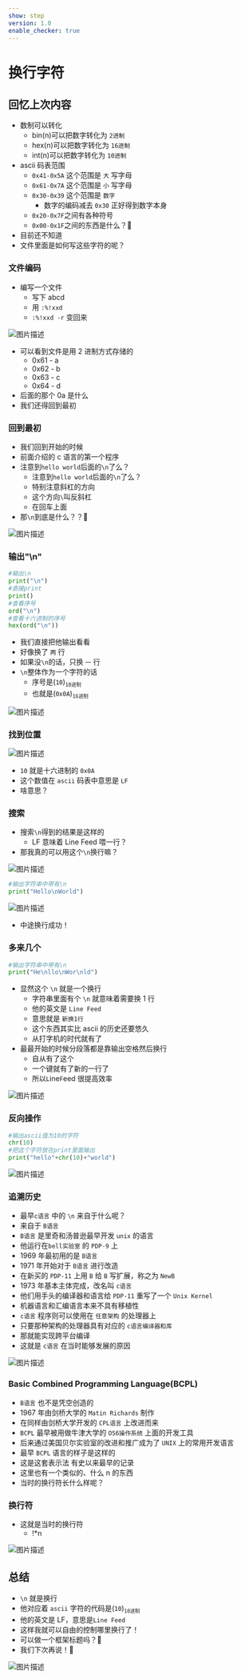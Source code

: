 ```yaml
---
show: step
version: 1.0
enable_checker: true
---
```


# 换行字符

## 回忆上次内容

- 数制可以转化
  - bin(n)可以把数字转化为 `2进制`
  - hex(n)可以把数字转化为 `16进制`
  - int(n)可以把数字转化为 `10进制`
- ascii 码表范围
  - `0x41-0x5A` 这个范围是 `大` 写字母
  - `0x61-0x7A` 这个范围是 `小` 写字母
  - `0x30-0x39` 这个范围是 `数字`
    - 数字的编码减去 `0x30` 正好得到数字本身
  - `0x20-0x7F`之间有各种符号
  - `0x00-0x1F`之间的东西是什么？🤔
- 目前还不知道
- 文件里面是如何写这些字符的呢？

### 文件编码

- 编写一个文件
  - 写下 abcd
  - 用 `:%!xxd`
  - `:%!xxd -r` 变回来

![图片描述](https://doc.shiyanlou.com/courses/uid1190679-20210226-1614311353856)

- 可以看到文件是用 2 进制方式存储的
  - 0x61 - a
  - 0x62 - b
  - 0x63 - c
  - 0x64 - d
- 后面的那个 0a 是什么
- 我们还得回到最初

### 回到最初

- 我们回到开始的时候
- 前面介绍的 c 语言的第一个程序
- 注意到`hello world`后面的`\n`了么？
  - 注意到`hello world`后面的`\n`了么？
  - 特别注意斜杠的方向
  - 这个方向`\`叫反斜杠
  - 在回车上面
- 那`\n`到底是什么？？🤔

![图片描述](https://doc.shiyanlou.com/courses/uid1190679-20210220-1613818969577)

### 输出"\n"

```python
#输出\n
print("\n")
#直接print
print()
#查看序号
ord("\n")
#查看十六进制的序号
hex(ord("\n"))
```

- 我们直接把他输出看看
- 好像换了 `两` 行
- 如果没`\n`的话，只换 `一` 行
- `\n`整体作为一个字符的话
  - 序号是(`10`)<sub>`10进制`</sub>
  - 也就是(`0x0A`)<sub>`16进制`</sub>

![图片描述](https://doc.shiyanlou.com/courses/uid1190679-20210220-1613824317179)

### 找到位置

![图片描述](https://doc.shiyanlou.com/courses/uid1190679-20210220-1613819540402)

- `10` 就是十六进制的 `0x0A`
- 这个数值在 `ascii` 码表中意思是 `LF`
- 啥意思？

### 搜索

- 搜索`\n`得到的结果是这样的
  - LF 意味着 Line Feed 喂一行？
- 那我真的可以用这个`\n`换行嘛？

![图片描述](https://doc.shiyanlou.com/courses/uid1190679-20210220-1613823649922)

```python
#输出字符串中带有\n
print("Hello\nWorld")
```

![图片描述](https://doc.shiyanlou.com/courses/uid1190679-20210220-1613824459904)

- 中途换行成功！

### 多来几个

```python
#输出字符串中带有\n
print("He\nllo\nWor\nld")
```

- 显然这个 `\n` 就是一个换行
  - 字符串里面有个 `\n` 就意味着需要换 1 行
  - 他的英文是 `Line Feed`
  - 意思就是 `新换1行`
  - 这个东西其实比 ascii 的历史还要悠久
  - 从打字机的时代就有了
- 最最开始的时候分段落都是靠输出空格然后换行
  - 自从有了这个
  - 一个键就有了新的一行了
  - 所以`L`ine`F`eed 很提高效率

![图片描述](https://doc.shiyanlou.com/courses/uid1190679-20210220-1613824638913)

### 反向操作

```python
#输出ascii值为10的字符
chr(10)
#把这个字符放在print里面输出
print("hello"+chr(10)+"world")
```

![图片描述](https://doc.shiyanlou.com/courses/uid1190679-20210224-1614156741594)

### 追溯历史

- 最早`c语言` 中的 `\n` 来自于什么呢？
- 来自于 `B语言`
- `B语言` 是里奇和汤普逊最早开发 `unix` 的语言
- 他运行在`bell实验室` 的 `PDP-9` 上
- 1969 年最初用的是 `B语言`
- 1971 年开始对于 `B语言` 进行改造
- 在新买的 `PDP-11` 上用 `B` 给 `B` 写扩展，称之为 `NewB`
- 1973 年基本主体完成，改名叫 `c语言`
- 他们用手头的编译器和语言给 `PDP-11` 重写了一个 `Unix Kernel`
- 机器语言和汇编语言本来不具有移植性
- `c语言` 程序则可以使用在 `任意架构` 的处理器上
- 只要那种架构的处理器具有对应的 `c语言编译器和库`
- 那就能实现跨平台编译
- 这就是 `c语言` 在当时能够发展的原因

![图片描述](https://doc.shiyanlou.com/courses/uid1190679-20210225-1614253994886)

### Basic Combined Programming Language(BCPL)

- `B语言` 也不是凭空创造的
- 1967 年由剑桥大学的 `Matin Richards` 制作
- 在同样由剑桥大学开发的 `CPL语言` 上改进而来
- `BCPL` 最早被用做牛津大学的 `OS6操作系统` 上面的开发工具
- 后来通过美国贝尔实验室的改进和推广成为了 `UNIX` 上的常用开发语言
- 最早 `BCPL` 语言的样子是这样的
- 这是这套表示法 有史以来最早的记录
- 这里也有一个类似的、什么 n 的东西
- 当时的换行符长什么样呢？

### 换行符

- 这就是当时的换行符
  - !\*n

![图片描述](https://doc.shiyanlou.com/courses/uid1190679-20210225-1614254822691)

## 总结

- `\n` 就是换行
- 他对应着 `ascii` 字符的代码是(`10`)<sub>`10进制`</sub>
- 他的英文是 LF，意思是`Line Feed`
- 这样我就可以自由的控制哪里换行了！
- 可以做一个框架标题吗？🤔
- 我们下次再说！👋

![图片描述](https://doc.shiyanlou.com/courses/uid1190679-20210307-1615080578652)
